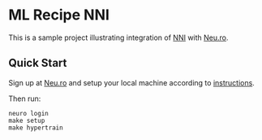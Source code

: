 # ML Recipe NNI

This is a sample project illustrating integration of [NNI](https://github.com/microsoft/nni) with [Neu.ro](https://neu.ro).

## Quick Start

Sign up at [Neu.ro](https://neu.ro) and setup your local machine according to [instructions](https://docs.neu.ro/getting-started#installing-cli).
 
Then run:

```shell
neuro login
make setup
make hypertrain
```
